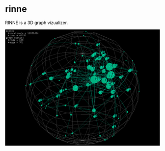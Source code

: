 rinne
=====

RINNE is a 3D graph vizualizer.

![screenshot screenshot](https://raw.githubusercontent.com/ytakano/pictures/master/rinne/rinne.png)

